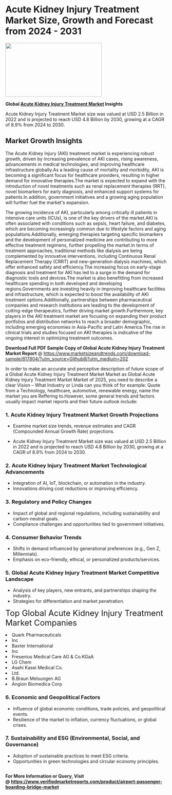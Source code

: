<H1>Acute Kidney Injury Treatment Market Size, Growth and Forecast from 2024 - 2031</H1><img class="aligncenter size-medium wp-image-584254" src="https://thirdeyenews.in/wp-content/uploads/2024/09/Global-Market-Research-300x168.jpeg" alt="" width="300" height="168" /><p><strong>Global&nbsp;<a href="https://www.marketsizeandtrends.com/download-sample/817804/?utm_source=Github8j?utm_medium=202">Acute Kidney Injury Treatment Market</a> Insights</strong></p><p>Acute Kidney Injury Treatment Market size was valued at USD 2.5 Billion in 2022 and is projected to reach USD 4.8 Billion by 2030, growing at a CAGR of 8.9% from 2024 to 2030.</p><p><h2>Market Growth Insights</h2> <p>The Acute Kidney Injury (AKI) treatment market is experiencing robust growth, driven by increasing prevalence of AKI cases, rising awareness, advancements in medical technologies, and improving healthcare infrastructure globally.As a leading cause of mortality and morbidity, AKI is becoming a significant focus for healthcare providers, resulting in higher demand for innovative therapies.The market is expected to expand with the introduction of novel treatments such as renal replacement therapies (RRT), novel biomarkers for early diagnosis, and enhanced support systems for patients.In addition, government initiatives and a growing aging population will further fuel the market's expansion.</p> <p>The growing incidence of AKI, particularly among critically ill patients in intensive care units (ICUs), is one of the key drivers of the market.AKI is often associated with conditions such as sepsis, heart failure, and diabetes, which are becoming increasingly common due to lifestyle factors and aging populations.Additionally, emerging therapies targeting specific biomarkers and the development of personalized medicine are contributing to more effective treatment regimens, further propelling the market.In terms of treatment approaches, traditional methods like dialysis are being complemented by innovative interventions, including Continuous Renal Replacement Therapy (CRRT) and new-generation dialysis machines, which offer enhanced safety and efficiency.The increasing focus on early-stage diagnosis and treatment for AKI has led to a surge in the demand for diagnostic tools and devices.The market is also benefitting from increased healthcare spending in both developed and developing regions.Governments are investing heavily in improving healthcare facilities and infrastructure, which is expected to boost the availability of AKI treatment options.Additionally, partnerships between pharmaceutical companies and research institutions are leading to the development of cutting-edge therapeutics, further driving market growth.Furthermore, key players in the AKI treatment market are focusing on expanding their product portfolios and distribution networks to reach a broader demographic, including emerging economies in Asia-Pacific and Latin America.The rise in clinical trials and studies focused on AKI therapies is indicative of the ongoing interest in optimizing treatment outcomes.<p><span class=""><strong>Download Full PDF Sample Copy of Global Acute Kidney Injury Treatment Market Report</strong> @ <a href="https://www.marketsizeandtrends.com/download-sample/817804/?utm_source=Github8j?utm_medium=202" target="_blank">https://www.marketsizeandtrends.com/download-sample/817804/?utm_source=Github8j?utm_medium=202</a></span></p><p>In order to make an accurate and perceptive description of future scope of a Global&nbsp;Acute Kidney Injury Treatment Market Market as Global&nbsp;Acute Kidney Injury Treatment Market Market of 2025, you need to describe a clear Vision &ndash; What Industry or Linda can you think of for example: Quote from a Technology, healthcare, automotive, renewable energy, name the market you are Reffering to.However, some general trends and factors usually impact market reports and their future outlook include:</p><h3>1.&nbsp;<strong>Acute Kidney Injury Treatment Market Growth Projections</strong></h3><ul><li>Examine market size trends, revenue estimates and CAGR (Compounded Annual Growth Rate) projections.</li><li><p>Acute Kidney Injury Treatment Market size was valued at USD 2.5 Billion in 2022 and is projected to reach USD 4.8 Billion by 2030, growing at a CAGR of 8.9% from 2024 to 2030.</p></li></ul><h3>2.&nbsp;<strong>Acute Kidney Injury Treatment Market Technological Advancements</strong></h3><ul><li>Integration of AI, IoT, blockchain, or automation in the industry.</li><li>Innovations driving cost reductions or improving efficiency.</li></ul><h3>3.&nbsp;<strong>Regulatory and Policy Changes</strong></h3><ul><li>Impact of global and regional regulations, including sustainability and carbon-neutral goals.</li><li>Compliance challenges and opportunities tied to government initiatives.</li></ul><h3>4.&nbsp;<strong>Consumer Behavior Trends</strong></h3><ul><li>Shifts in demand influenced by generational preferences (e.g., Gen Z, Millennials).</li><li>Emphasis on eco-friendly, ethical, or personalized products/services.</li></ul><h3>5.&nbsp;<strong>Global Acute Kidney Injury Treatment Market Competitive Landscape</strong></h3><ul><li>Analysis of key players, new entrants, and partnerships shaping the industry.</li><li>Strategies for differentiation and market penetration.</li></ul><p data-pm-slice="1 1 []"><span style="color: inherit; font-family: inherit; font-size: 25px;">Top Global Acute Kidney Injury Treatment Market Companies</span></p><div class="" data-test-id=""><p><li>Quark Pharmaceuticals</li><li> Inc</li><li> Baxter International</li><li> Inc</li><li> Fresenius Medical Care AG & Co.KGaA</li><li> LG Chem</li><li> Asahi Kasei Medical Co.</li><li> Ltd.</li><li> B.Braun Melsungen AG</li><li> Angion Biomedica Corp</li></p></div><h3>6.&nbsp;<strong>Economic and Geopolitical Factors</strong></h3><ul><li>Influence of global economic conditions, trade policies, and geopolitical events.</li><li>Resilience of the market to inflation, currency fluctuations, or global crises.</li></ul><h3>7.&nbsp;<strong>Sustainability and ESG (Environmental, Social, and Governance)</strong></h3><ul><li>Adoption of sustainable practices to meet ESG criteria.</li><li>Opportunities in green technologies and circular economy principles.</li></ul><h2><strong style="font-size: 14px;">For More Information or Query, Visit @&nbsp;</strong><a style="background-color: #ffffff; font-size: 14px;" href="https://www.marketsizeandtrends.com/report/acute-kidney-injury-treatment-market/" target="_blank">https://www.verifiedmarketreports.com/product/airport-passenger-boarding-bridge-market</a></h2>